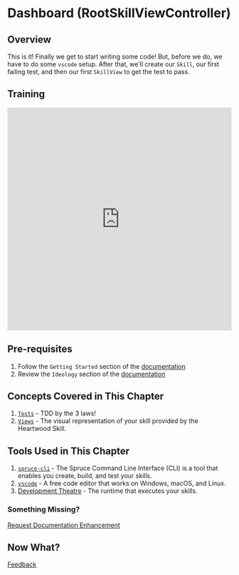 # Dashboard (RootSkillViewController)

## Overview

This is it! Finally we get to start writing some code! But, before we do, we have to do some `vscode` setup. After that, we'll create our `Skill`, our first failing test, and then our first `SkillView` to get the test to pass.

## Training 

<div class="video-container">
    <iframe width="100%" height="500" src="https://www.youtube.com/embed/CjbafVYh1uc?si=RGCQPTGMN3LAwW6t" title="YouTube video player" frameborder="0" allow="accelerometer; autoplay; clipboard-write; encrypted-media; gyroscope; picture-in-picture; web-share" referrerpolicy="strict-origin-when-cross-origin" allowfullscreen></iframe>
</div>

## Pre-requisites

1. Follow the `Getting Started` section of the [documentation](/getting-started/)
1. Review the `Ideology` section of the [documentation](/ideology/)

## Concepts Covered in This Chapter

1. [`Tests`](/concepts/tests/) - TDD by the 3 laws!
1. [`Views`](/concepts/views/) - The visual representation of your skill provided by the Heartwood Skill.

## Tools Used in This Chapter

1. [`spruce-cli`](/getting-started/install-cli/) - The Spruce Command Line Interface (CLI) is a tool that enables you create, build, and test your skills.
2. [`vscode`](https://code.visualstudio.com/) - A free code editor that works on Windows, macOS, and Linux.
3. [Development Theatre](/getting-started/development-theatre/) - The runtime that executes your skills.


### Something Missing?

<div class="grid-buttons">
    <a class="btn" href="https://forms.gle/2ZMtwUxg1egV8sHT8">Request Documentation Enhancement</a>
</div>

## Now What?

<div class="grid-buttons">
    <a class="btn" href="{{ '/training/building-a-skill/feedback/' | url }}">Feedback</a>
</div>